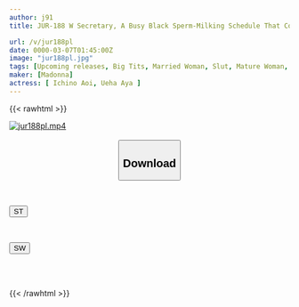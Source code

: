 ```yaml
---
author: j91
title: JUR-188 W Secretary, A Busy Black Sperm-Milking Schedule That Controls The Masochist President To The Core

url: /v/jur188pl
date: 0000-03-07T01:45:00Z
image: "jur188pl.jpg"
tags: [Upcoming releases, Big Tits, Married Woman, Slut, Mature Woman, Secretary	]
maker: [Madonna]
actress: [ Ichino Aoi, Ueha Aya ]
---
```



{{< rawhtml >}}

<div class="video" data-videoid="pending_link.html">
    <a href="javascript:;">
        <img src="/v/jur188pl/jur188pl.jpg" width="WIDTH" height="HEIGHT" alt="jur188pl.mp4" loading="lazy">
    </a>
</div>

<script type="text/javascript" src="https://j91.asia/asset/on-demand-pend.js"></script>

<br>
  <link rel="stylesheet" href="https://j91.asia/asset/bs5.css">
  
  <center>
  <button class="btn btn-primary" type="button" data-bs-toggle="collapse" data-bs-target=".multi-collapse" aria-expanded="false" aria-controls="multiCollapseExample1 multiCollapseExample2"><h2>Download</h2></button></center>
</p>
<div class="row">
  <div class="col">
    <div class="collapse multi-collapse" id="multiCollapseExample1">
      <div class="card card-body">
	      	      <br>
<div class="buttons">  
<p><a href="https://j91.asia/pending_link.html" target="_blank"><button class="btn-hover color-3"><i class="fa fa-download"></i> ST</button></a></p></div>
    </div>
  </div>
</div>
  <div class="col">
    <div class="collapse multi-collapse" id="multiCollapseExample2">
      <div class="card card-body">
	      <br>
<div class="buttons">
<p><a href="https://j91.asia/pending_link.html" target="_blank"><button class="btn-hover color-2"><i class="fa fa-download"></i> SW</button></a></p></div>
<br><br>
      </div>
    </div>
  </div>
</div>

{{< /rawhtml >}}